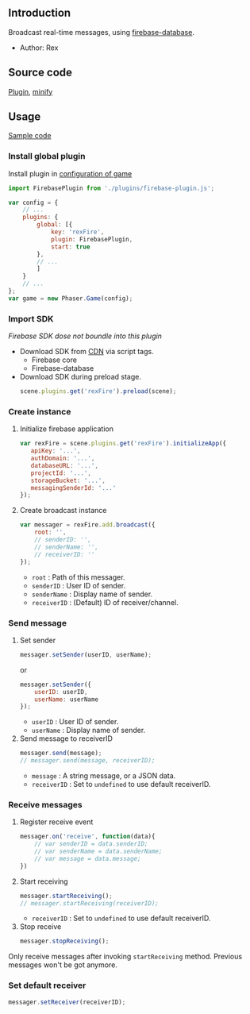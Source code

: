 ## Introduction

Broadcast real-time messages, using [firebase-database](https://firebase.google.com/docs/database/).

- Author: Rex

## Source code

[Plugin](https://github.com/rexrainbow/phaser3-rex-notes/blob/master/plugins/firebase-plugin.js), [minify](https://github.com/rexrainbow/phaser3-rex-notes/blob/master/plugins/dist/rexfirebaseplugin.min.js)

## Usage

[Sample code](https://github.com/rexrainbow/phaser3-rex-notes/blob/master/examples/firebase-broadcast)

### Install global plugin

Install plugin in [configuration of game](game.md#configuration)

```javascript
import FirebasePlugin from './plugins/firebase-plugin.js';

var config = {
    // ...
    plugins: {
        global: [{
            key: 'rexFire',
            plugin: FirebasePlugin,
            start: true
        },
        // ...
        ]
    }
    // ...
};
var game = new Phaser.Game(config);
```

### Import SDK

*Firebase SDK dose not boundle into this plugin*

- Download SDK from [CDN](https://firebase.google.com/docs/web/setup/#libraries-cdn) via script tags.
    - Firebase core
    - Firebase-database
- Download SDK during preload stage.
    ```javascript
    scene.plugins.get('rexFire').preload(scene);    
    ```

### Create instance

1. Initialize firebase application
    ```javascript
    var rexFire = scene.plugins.get('rexFire').initializeApp({
       apiKey: '...',
       authDomain: '...',
       databaseURL: '...',
       projectId: '...',
       storageBucket: '...',
       messagingSenderId: '...'
    });
    ```
2. Create broadcast instance
    ```javascript
    var messager = rexFire.add.broadcast({
        root: '',
        // senderID: '',
        // senderName: '',
        // receiverID: ''
    });
    ```
    - `root` : Path of this messager.
    - `senderID` : User ID of sender.
    - `senderName` : Display name of sender.
    - `receiverID` : (Default) ID of receiver/channel.

### Send message

1. Set sender
    ```javascript
    messager.setSender(userID, userName);
    ```
    or
    ```javascript
    messager.setSender({
        userID: userID,
        userName: userName
    });
    ```
    - `userID` : User ID of sender.
    - `userName` : Display name of sender.
1. Send message to receiverID
    ```javascript
    messager.send(message);
    // messager.send(message, receiverID);
    ```
    - `message` : A string message, or a JSON data.
    - `receiverID` : Set to `undefined` to use default receiverID.

### Receive messages

1. Register receive event
    ```javascript
    messager.on('receive', function(data){
        // var senderID = data.senderID;
        // var senderName = data.senderName;
        // var message = data.message;
    })
    ```
1. Start receiving
    ```javascript
    messager.startReceiving();
    // messager.startReceiving(receiverID);
    ```
    - `receiverID` : Set to `undefined` to use default receiverID.
1. Stop receive
    ```javascript
    messager.stopReceiving();
    ```

Only receive messages after invoking `startReceiving` method. Previous messages won't be got anymore.

### Set default receiver

```javascript
messager.setReceiver(receiverID);
```